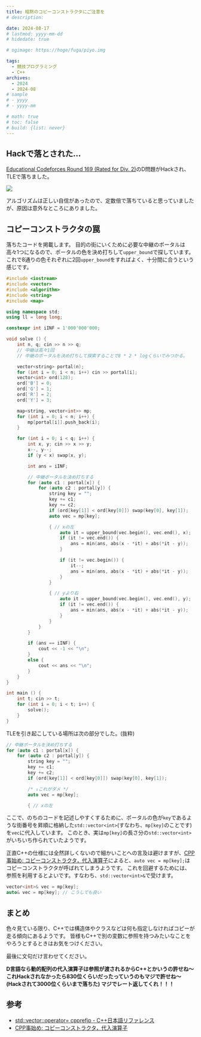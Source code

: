 ```yaml
---
title: 暗黙のコピーコンストラクタにご注意を
# description: 

date: 2024-08-17
# lastmod: yyyy-mm-dd
# hidedate: true

# ogimage: https://hoge/fuga/piyo.img

tags:
  - 競技プログラミング
  - C++
archives:
  - 2024
  - 2024-08
# sample
# - yyyy
# - yyyy-mm

# math: true
# toc: false
# build: {list: never}
---
```


## Hackで落とされた...
[Educational Codeforces Round 169 (Rated for Div. 2)](https://codeforces.com/contest/2004)のD問題がHackされ、TLEで落ちました。

![](/images/cpp-copy-constructor/submission.png)

アルゴリズムは正しい自信があったので、定数倍で落ちていると思っていましたが、原因は意外なところにありました。

## コピーコンストラクタの罠
落ちたコードを掲載します。
目的の街にいくために必要な中継のポータルは高々1つになるので、ポータルの色を決め打ちして`upper_bound`で探しています。
これで8通りの色それぞれに2回`upper_bound`をすればよく、十分間に合うという感じです。

```c++
#include <iostream>
#include <vector>
#include <algorithm>
#include <string>
#include <map>

using namespace std;
using ll = long long;

constexpr int iINF = 1'000'000'000;

void solve () {
    int n, q; cin >> n >> q;
    // 中継は高々1回
    // 中継のポータルを決め打ちして探索することで8 * 2 * logくらいでみつかる。

    vector<string> portal(n);
    for (int i = 0; i < n; i++) cin >> portal[i];
    vector<int> ord(128);
    ord['B'] = 0;
    ord['G'] = 1;
    ord['R'] = 2;
    ord['Y'] = 3;

    map<string, vector<int>> mp;
    for (int i = 0; i < n; i++) {
        mp[portal[i]].push_back(i);
    }

    for (int i = 0; i < q; i++) {
        int x, y; cin >> x >> y;
        x--, y--;
        if (y < x) swap(x, y);

        int ans = iINF;

        // 中継ポータルを決め打ちする
        for (auto c1 : portal[x]) {
            for (auto c2 : portal[y]) {
                string key = "";
                key += c1;
                key += c2;
                if (ord[key[1]] < ord[key[0]]) swap(key[0], key[1]);
                auto vec = mp[key];

                { // xの左
                    auto it = upper_bound(vec.begin(), vec.end(), x);
                    if (it != vec.end()) {
                        ans = min(ans, abs(x - *it) + abs(*it - y));
                    }

                    if (it != vec.begin()) {
                        it--;
                        ans = min(ans, abs(x - *it) + abs(*it - y));
                    }
                }

                { // yより右
                    auto it = upper_bound(vec.begin(), vec.end(), y);
                    if (it != vec.end()) {
                        ans = min(ans, abs(x - *it) + abs(*it - y));
                    }
                }
            }
        }

        if (ans == iINF) {
            cout << -1 << "\n";
        }
        else {
            cout << ans << "\n";
        }
    }
}

int main () {
    int t; cin >> t;
    for (int i = 0; i < t; i++) {
        solve();
    }
}
```

TLEを引き起こしている場所は次の部分でした。(抜粋)
```c++
// 中継ポータルを決め打ちする
for (auto c1 : portal[x]) {
    for (auto c2 : portal[y]) {
        string key = "";
        key += c1;
        key += c2;
        if (ord[key[1]] < ord[key[0]]) swap(key[0], key[1]);

        /* ↓これがダメ */
        auto vec = mp[key];

        { // xの左
```

ここで、のちのコードを記述しやすくするために、ポータルの色が`key`であるような街番号を昇順に格納した`std::vector<int>`(すなわち、`mp[key]`のことです)を`vec`に代入しています。
このとき、実は`mp[key]`の長さ分の`std::vector<int>`がいちいち作られていたようです。

正直C++の仕様には全然詳しくないので細かいことへの言及は避けますが、[CPP事始め: コピーコンストラクタ，代入演算子](https://qiita.com/hiro4669/items/44144f0f9739a8aa1285)によると、`auto vec = mp[key];`はコピーコンストラクタが呼ばれてしまうようです。
これを回避するためには、参照を利用するとよいです。すなわち、`std::vector<int>&`で受けます。

```c++
vector<int>& vec = mp[key];
auto& vec = mp[key]; // こうしても良い
```

## まとめ
色々見ている限り、C++では構造体やクラスなどは何も指定しなければコピーが走る傾向にあるようです。
皆様もC++で別の変数に参照を持つみたいなことをやろうとするときはお気をつけください。

最後に文句だけ言わせてください。

**D言語なら動的配列の代入演算子は参照が渡されるからC++とかいうの許せね〜 これHackされなかったら830位くらいだったっていうのもマジで許せね〜(Hackされて3000位くらいまで落ちた) マジでレート返してくれ！！！**

## 参考
- [std::vector::operator= cpprefjp - C++日本語リファレンス](https://cpprefjp.github.io/reference/vector/vector/op_assign.html)
- [CPP事始め: コピーコンストラクタ，代入演算子](https://qiita.com/hiro4669/items/44144f0f9739a8aa1285)
